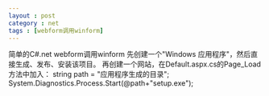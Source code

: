```yaml
---
layout : post
category : net
tags : [webform调用winform]
---
```


简单的C#.net webform调用winform
  先创建一个"Windows 应用程序"，然后直接生成、发布、安装该项目。 
  再创建一个网站，在Default.aspx.cs的Page_Load方法中加入：
  string path = "应用程序生成的目录";
  System.Diagnostics.Process.Start(@path+"setup.exe");
